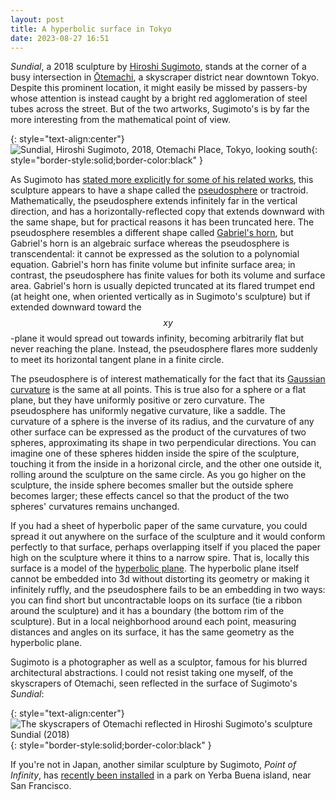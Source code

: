 ```yaml
---
layout: post
title: A hyperbolic surface in Tokyo
date: 2023-08-27 16:51
---
```

_Sundial_, a 2018 sculpture by [Hiroshi Sugimoto](https://en.wikipedia.org/wiki/Hiroshi_Sugimoto), stands at the corner of a busy intersection in [Ōtemachi](https://en.wikipedia.org/wiki/%C5%8Ctemachi), a skyscraper district near downtown Tokyo. Despite this prominent location, it might easily be missed by passers-by whose attention is instead caught by a bright red agglomeration of steel tubes across the street. But of the two artworks, Sugimoto's is by far the more interesting from the mathematical point of view.

{: style="text-align:center"}
![Sundial, Hiroshi Sugimoto, 2018, Otemachi Place, Tokyo, looking south](https://www.ics.uci.edu/~eppstein/pix/sugsun/LookingSouth-m.jpg){: style="border-style:solid;border-color:black" }

As Sugimoto has [stated more explicitly for some of his related works](https://www.sugimotohiroshi.com/site-specific-arts), this sculpture appears to have a shape called the [pseudosphere](https://en.wikipedia.org/wiki/Pseudosphere) or tractroid. Mathematically, the pseudosphere extends infinitely far in the vertical direction, and has a horizontally-reflected copy that extends downward with the same shape, but for practical reasons it has been truncated here. The pseudosphere resembles a different shape called [Gabriel's horn](https://en.wikipedia.org/wiki/Gabriel's_horn), but Gabriel's horn is an algebraic surface whereas the pseudosphere is transcendental: it cannot be expressed as the solution to a polynomial equation. Gabriel's horn has finite volume but infinite surface area; in contrast, the pseudosphere has finite values for both its volume and surface area. Gabriel's horn is usually depicted truncated at its flared trumpet end (at height one, when oriented vertically as in Sugimoto's sculpture) but if extended downward toward the <span style="white-space:nowrap">$$xy$$-plane</span> it would spread out towards infinity, becoming arbitrarily flat but never reaching the plane. Instead, the pseudosphere flares more suddenly to meet its horizontal tangent plane in a finite circle.

The pseudosphere is of interest mathematically for the fact that its [Gaussian curvature](https://en.wikipedia.org/wiki/Gaussian_curvature) is the same at all points. 
This is true also for a sphere or a flat plane, but they have uniformly positive or zero curvature. The pseudosphere has uniformly negative curvature, like a saddle. The curvature of a sphere is the inverse of its radius, and the curvature of any other surface can be expressed as the product of the curvatures of two spheres, approximating its shape in two perpendicular directions. You can imagine one of these spheres hidden inside the spire of the sculpture, touching it from the inside in a horizonal circle, and the other one outside it, rolling around the sculpture on the same circle. As you go higher on the sculpture, the inside sphere becomes smaller but the outside sphere becomes larger; these effects cancel so that the product of the two spheres' curvatures remains unchanged.

If you had a sheet of hyperbolic paper of the same curvature, you could spread it out anywhere on the surface of the sculpture and it would conform perfectly to that surface, perhaps overlapping itself if you placed the paper high on the sculpture where it thins to a narrow spire. That is, locally this surface is a model of the [hyperbolic plane](https://en.wikipedia.org/wiki/Hyperbolic_geometry). The hyperbolic plane itself cannot be embedded into 3d without distorting its geometry or making it infinitely ruffly, and the pseudosphere fails to be an embedding in two ways: you can find short but uncontractable loops on its surface (tie a ribbon around the sculpture) and it has a boundary (the bottom rim of the sculpture). But in a local neighborhood around each point, measuring distances and angles on its surface, it has the same geometry as the hyperbolic plane.

Sugimoto is a photographer as well as a sculptor, famous for his blurred architectural abstractions. I could not resist taking one myself, of the skyscrapers of Otemachi, seen reflected in the surface of Sugimoto's _Sundial_:

{: style="text-align:center"}
![The skyscrapers of Otemachi reflected in Hiroshi Sugimoto's sculpture Sundial (2018)](https://www.ics.uci.edu/~eppstein/pix/sugsun/ReflectedSkyscrapers-m.jpg){: style="border-style:solid;border-color:black" }

If you're not in Japan, another similar sculpture by Sugimoto, _Point of Infinity_, has [recently been installed](https://www.archpaper.com/2023/06/hiroshi-sugimotos-point-of-infinity-installed-yerba-buena-island/) in a park on Yerba Buena island, near San Francisco.